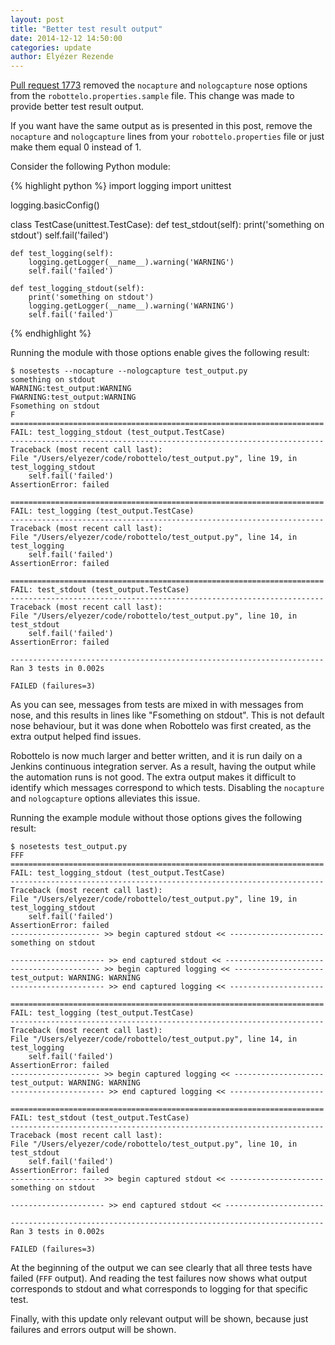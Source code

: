 ```yaml
---
layout: post
title: "Better test result output"
date: 2014-12-12 14:50:00
categories: update
author: Elyézer Rezende
---
```


[Pull request 1773](https://github.com/SatelliteQE/robottelo/pull/1773) removed the `nocapture` and `nologcapture` nose options from the `robottelo.properties.sample` file. This change was made to provide better test result output.

If you want have the same output as is presented in this post, remove the `nocapture` and `nologcapture` lines from your `robottelo.properties` file or just make them equal 0 instead of 1.

Consider the following Python module:

{% highlight python %}
import logging
import unittest

logging.basicConfig()


class TestCase(unittest.TestCase):
    def test_stdout(self):
        print('something on stdout')
        self.fail('failed')

    def test_logging(self):
        logging.getLogger(__name__).warning('WARNING')
        self.fail('failed')

    def test_logging_stdout(self):
        print('something on stdout')
        logging.getLogger(__name__).warning('WARNING')
        self.fail('failed')
{% endhighlight %}

Running the module with those options enable gives the following result:

    $ nosetests --nocapture --nologcapture test_output.py
    something on stdout
    WARNING:test_output:WARNING
    FWARNING:test_output:WARNING
    Fsomething on stdout
    F
    ======================================================================
    FAIL: test_logging_stdout (test_output.TestCase)
    ----------------------------------------------------------------------
    Traceback (most recent call last):
    File "/Users/elyezer/code/robottelo/test_output.py", line 19, in test_logging_stdout
        self.fail('failed')
    AssertionError: failed

    ======================================================================
    FAIL: test_logging (test_output.TestCase)
    ----------------------------------------------------------------------
    Traceback (most recent call last):
    File "/Users/elyezer/code/robottelo/test_output.py", line 14, in test_logging
        self.fail('failed')
    AssertionError: failed

    ======================================================================
    FAIL: test_stdout (test_output.TestCase)
    ----------------------------------------------------------------------
    Traceback (most recent call last):
    File "/Users/elyezer/code/robottelo/test_output.py", line 10, in test_stdout
        self.fail('failed')
    AssertionError: failed

    ----------------------------------------------------------------------
    Ran 3 tests in 0.002s

    FAILED (failures=3)

As you can see, messages from tests are mixed in with messages from nose, and this results in lines like "Fsomething on stdout". This is not default nose behaviour, but it was done when Robottelo was first created, as the extra output helped find issues.

Robottelo is now much larger and better written, and it is run daily on a Jenkins continuous integration server. As a result, having the output while the automation runs is not good. The extra output makes it difficult to identify which messages correspond to which tests. Disabling the `nocapture` and `nologcapture` options alleviates this issue.

Running the example module without those options gives the following result:

    $ nosetests test_output.py
    FFF
    ======================================================================
    FAIL: test_logging_stdout (test_output.TestCase)
    ----------------------------------------------------------------------
    Traceback (most recent call last):
    File "/Users/elyezer/code/robottelo/test_output.py", line 19, in test_logging_stdout
        self.fail('failed')
    AssertionError: failed
    -------------------- >> begin captured stdout << ---------------------
    something on stdout

    --------------------- >> end captured stdout << ----------------------
    -------------------- >> begin captured logging << --------------------
    test_output: WARNING: WARNING
    --------------------- >> end captured logging << ---------------------

    ======================================================================
    FAIL: test_logging (test_output.TestCase)
    ----------------------------------------------------------------------
    Traceback (most recent call last):
    File "/Users/elyezer/code/robottelo/test_output.py", line 14, in test_logging
        self.fail('failed')
    AssertionError: failed
    -------------------- >> begin captured logging << --------------------
    test_output: WARNING: WARNING
    --------------------- >> end captured logging << ---------------------

    ======================================================================
    FAIL: test_stdout (test_output.TestCase)
    ----------------------------------------------------------------------
    Traceback (most recent call last):
    File "/Users/elyezer/code/robottelo/test_output.py", line 10, in test_stdout
        self.fail('failed')
    AssertionError: failed
    -------------------- >> begin captured stdout << ---------------------
    something on stdout

    --------------------- >> end captured stdout << ----------------------

    ----------------------------------------------------------------------
    Ran 3 tests in 0.002s

    FAILED (failures=3)

At the beginning of the output we can see clearly that all three tests have failed (`FFF` output). And reading the test failures now shows what output corresponds to stdout and what corresponds to logging for that specific test.

Finally, with this update only relevant output will be shown, because just failures and errors output will be shown.
